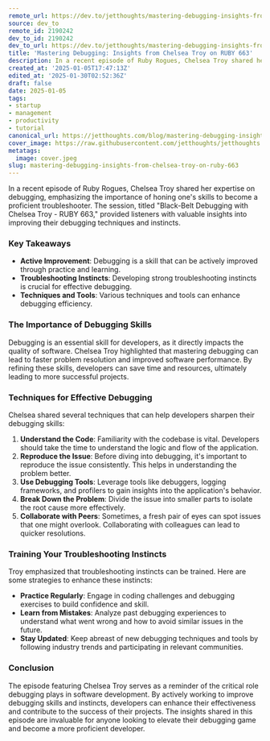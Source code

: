 ```yaml
---
remote_url: https://dev.to/jetthoughts/mastering-debugging-insights-from-chelsea-troy-on-ruby-663-3ngf
source: dev_to
remote_id: 2190242
dev_to_id: 2190242
dev_to_url: https://dev.to/jetthoughts/mastering-debugging-insights-from-chelsea-troy-on-ruby-663-3ngf
title: 'Mastering Debugging: Insights from Chelsea Troy on RUBY 663'
description: In a recent episode of Ruby Rogues, Chelsea Troy shared her expertise on debugging, emphasizing the...
created_at: '2025-01-05T17:47:13Z'
edited_at: '2025-01-30T02:52:36Z'
draft: false
date: 2025-01-05
tags:
- startup
- management
- productivity
- tutorial
canonical_url: https://jetthoughts.com/blog/mastering-debugging-insights-from-chelsea-troy-on-ruby-663/
cover_image: https://raw.githubusercontent.com/jetthoughts/jetthoughts.github.io/master/content/blog/mastering-debugging-insights-from-chelsea-troy-on-ruby-663/cover.jpeg
metatags:
  image: cover.jpeg
slug: mastering-debugging-insights-from-chelsea-troy-on-ruby-663
---
```

In a recent episode of Ruby Rogues, Chelsea Troy shared her expertise on debugging, emphasizing the importance of honing one's skills to become a proficient troubleshooter. The session, titled "Black-Belt Debugging with Chelsea Troy - RUBY 663," provided listeners with valuable insights into improving their debugging techniques and instincts.

### Key Takeaways

*   **Active Improvement**: Debugging is a skill that can be actively improved through practice and learning.
*   **Troubleshooting Instincts**: Developing strong troubleshooting instincts is crucial for effective debugging.
*   **Techniques and Tools**: Various techniques and tools can enhance debugging efficiency.

### The Importance of Debugging Skills

Debugging is an essential skill for developers, as it directly impacts the quality of software. Chelsea Troy highlighted that mastering debugging can lead to faster problem resolution and improved software performance. By refining these skills, developers can save time and resources, ultimately leading to more successful projects.

### Techniques for Effective Debugging

Chelsea shared several techniques that can help developers sharpen their debugging skills:

1.  **Understand the Code**: Familiarity with the codebase is vital. Developers should take the time to understand the logic and flow of the application.
2.  **Reproduce the Issue**: Before diving into debugging, it's important to reproduce the issue consistently. This helps in understanding the problem better.
3.  **Use Debugging Tools**: Leverage tools like debuggers, logging frameworks, and profilers to gain insights into the application's behavior.
4.  **Break Down the Problem**: Divide the issue into smaller parts to isolate the root cause more effectively.
5.  **Collaborate with Peers**: Sometimes, a fresh pair of eyes can spot issues that one might overlook. Collaborating with colleagues can lead to quicker resolutions.

### Training Your Troubleshooting Instincts

Troy emphasized that troubleshooting instincts can be trained. Here are some strategies to enhance these instincts:

*   **Practice Regularly**: Engage in coding challenges and debugging exercises to build confidence and skill.
*   **Learn from Mistakes**: Analyze past debugging experiences to understand what went wrong and how to avoid similar issues in the future.
*   **Stay Updated**: Keep abreast of new debugging techniques and tools by following industry trends and participating in relevant communities.

### Conclusion

The episode featuring Chelsea Troy serves as a reminder of the critical role debugging plays in software development. By actively working to improve debugging skills and instincts, developers can enhance their effectiveness and contribute to the success of their projects. The insights shared in this episode are invaluable for anyone looking to elevate their debugging game and become a more proficient developer.
